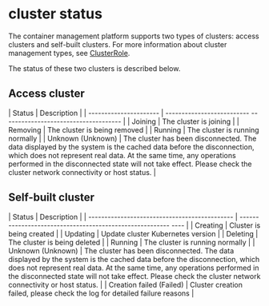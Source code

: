 # cluster status

The container management platform supports two types of clusters: access clusters and self-built clusters.
For more information about cluster management types, see [ClusterRole](ClusterRole.md).

The status of these two clusters is described below.

## Access cluster

| Status | Description |
| ---------------------- | -------------------------- ------------------------------------- |
| Joining | The cluster is joining |
| Removing | The cluster is being removed |
| Running | The cluster is running normally |
| Unknown (Unknown) | The cluster has been disconnected. The data displayed by the system is the cached data before the disconnection, which does not represent real data. At the same time, any operations performed in the disconnected state will not take effect. Please check the cluster network connectivity or host status. |

## Self-built cluster

| Status | Description |
| --------------------------------------------- | ------ -------------------------------------------------- ---- |
| Creating | Cluster is being created |
| Updating | Update cluster Kubernetes version |
| Deleting | The cluster is being deleted |
| Running | The cluster is running normally |
| Unknown (Unknown) | The cluster has been disconnected. The data displayed by the system is the cached data before the disconnection, which does not represent real data. At the same time, any operations performed in the disconnected state will not take effect. Please check the cluster network connectivity or host status. |
| Creation failed (Failed) | Cluster creation failed, please check the log for detailed failure reasons |